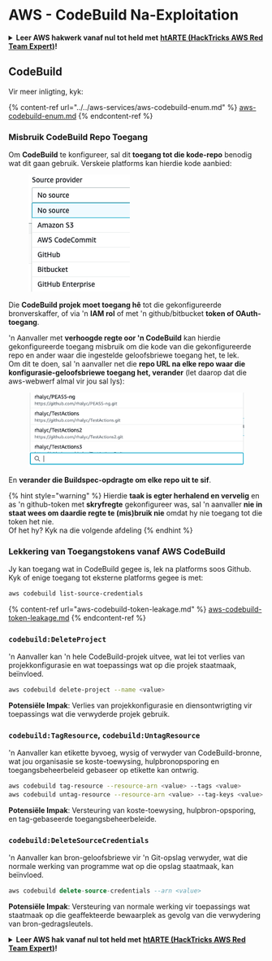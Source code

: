 # AWS - CodeBuild Na-Exploitation

<details>

<summary><strong>Leer AWS hakwerk vanaf nul tot held met</strong> <a href="https://training.hacktricks.xyz/courses/arte"><strong>htARTE (HackTricks AWS Red Team Expert)</strong></a><strong>!</strong></summary>

Ander maniere om HackTricks te ondersteun:

* As jy wil sien dat jou **maatskappy geadverteer word in HackTricks** of **HackTricks aflaai in PDF-formaat** Kontroleer die [**INSKRYWINGSPLANNE**](https://github.com/sponsors/carlospolop)!
* Kry die [**amptelike PEASS & HackTricks swag**](https://peass.creator-spring.com)
* Ontdek [**Die PEASS Familie**](https://opensea.io/collection/the-peass-family), ons versameling eksklusiewe [**NFTs**](https://opensea.io/collection/the-peass-family)
* **Sluit aan by die** 💬 [**Discord groep**](https://discord.gg/hRep4RUj7f) of die [**telegram groep**](https://t.me/peass) of **volg** ons op **Twitter** 🐦 [**@hacktricks\_live**](https://twitter.com/hacktricks\_live)**.**
* **Deel jou haktruuks deur PRs in te dien by die** [**HackTricks**](https://github.com/carlospolop/hacktricks) en [**HackTricks Cloud**](https://github.com/carlospolop/hacktricks-cloud) github-opslag.

</details>

## CodeBuild

Vir meer inligting, kyk:

{% content-ref url="../../aws-services/aws-codebuild-enum.md" %}
[aws-codebuild-enum.md](../../aws-services/aws-codebuild-enum.md)
{% endcontent-ref %}

### Misbruik CodeBuild Repo Toegang

Om **CodeBuild** te konfigureer, sal dit **toegang tot die kode-repo** benodig wat dit gaan gebruik. Verskeie platforms kan hierdie kode aanbied:

<figure><img src="../../../../.gitbook/assets/image (96).png" alt=""><figcaption></figcaption></figure>

Die **CodeBuild projek moet toegang hê** tot die gekonfigureerde bronverskaffer, of via 'n **IAM rol** of met 'n github/bitbucket **token of OAuth-toegang**.

'n Aanvaller met **verhoogde regte oor 'n CodeBuild** kan hierdie gekonfigureerde toegang misbruik om die kode van die gekonfigureerde repo en ander waar die ingestelde geloofsbriewe toegang het, te lek.\
Om dit te doen, sal 'n aanvaller net die **repo URL na elke repo waar die konfigurasie-geloofsbriewe toegang het, verander** (let daarop dat die aws-webwerf almal vir jou sal lys):

<figure><img src="../../../../.gitbook/assets/image (107).png" alt=""><figcaption></figcaption></figure>

En **verander die Buildspec-opdragte om elke repo uit te sif**.

{% hint style="warning" %}
Hierdie **taak is egter herhalend en vervelig** en as 'n github-token met **skryfregte** gekonfigureer was, sal 'n aanvaller **nie in staat wees om daardie regte te (mis)bruik nie** omdat hy nie toegang tot die token het nie.\
Of het hy? Kyk na die volgende afdeling
{% endhint %}

### Lekkering van Toegangstokens vanaf AWS CodeBuild

Jy kan toegang wat in CodeBuild gegee is, lek na platforms soos Github. Kyk of enige toegang tot eksterne platforms gegee is met:
```bash
aws codebuild list-source-credentials
```
{% content-ref url="aws-codebuild-token-leakage.md" %}
[aws-codebuild-token-leakage.md](aws-codebuild-token-leakage.md)
{% endcontent-ref %}

### `codebuild:DeleteProject`

'n Aanvaller kan 'n hele CodeBuild-projek uitvee, wat lei tot verlies van projekkonfigurasie en wat toepassings wat op die projek staatmaak, beïnvloed.
```bash
aws codebuild delete-project --name <value>
```
**Potensiële Impak**: Verlies van projekkonfigurasie en diensontwrigting vir toepassings wat die verwyderde projek gebruik.

### `codebuild:TagResource`, `codebuild:UntagResource`

'n Aanvaller kan etikette byvoeg, wysig of verwyder van CodeBuild-bronne, wat jou organisasie se koste-toewysing, hulpbronopsporing en toegangsbeheerbeleid gebaseer op etikette kan ontwrig.
```bash
aws codebuild tag-resource --resource-arn <value> --tags <value>
aws codebuild untag-resource --resource-arn <value> --tag-keys <value>
```
**Potensiële Impak**: Versteuring van koste-toewysing, hulpbron-opsporing, en tag-gebaseerde toegangsbeheerbeleide.

### `codebuild:DeleteSourceCredentials`

'n Aanvaller kan bron-geloofsbriewe vir 'n Git-opslag verwyder, wat die normale werking van programme wat op die opslag staatmaak, kan beïnvloed.
```sql
aws codebuild delete-source-credentials --arn <value>
```
**Potensiële Impak**: Versteuring van normale werking vir toepassings wat staatmaak op die geaffekteerde bewaarplek as gevolg van die verwydering van bron-gedragsleutels.

<details>

<summary><strong>Leer AWS hak vanaf nul tot held met</strong> <a href="https://training.hacktricks.xyz/courses/arte"><strong>htARTE (HackTricks AWS Red Team Expert)</strong></a><strong>!</strong></summary>

Ander maniere om HackTricks te ondersteun:

* As jy wil sien dat jou **maatskappy geadverteer word in HackTricks** of **HackTricks aflaai in PDF-formaat** Kyk na die [**INSKRYWINGSPLANNE**](https://github.com/sponsors/carlospolop)!
* Kry die [**amptelike PEASS & HackTricks swag**](https://peass.creator-spring.com)
* Ontdek [**Die PEASS Familie**](https://opensea.io/collection/the-peass-family), ons versameling van eksklusiewe [**NFTs**](https://opensea.io/collection/the-peass-family)
* **Sluit aan by die** 💬 [**Discord groep**](https://discord.gg/hRep4RUj7f) of die [**telegram groep**](https://t.me/peass) of **volg** ons op **Twitter** 🐦 [**@hacktricks\_live**](https://twitter.com/hacktricks\_live)**.**
* **Deel jou haktruuks deur PR's in te dien by die** [**HackTricks**](https://github.com/carlospolop/hacktricks) en [**HackTricks Cloud**](https://github.com/carlospolop/hacktricks-cloud) github bewaarplekke.

</details>
